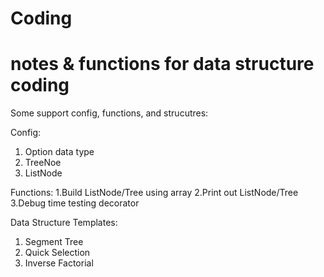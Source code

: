 # Coding
# notes &amp; functions for data structure coding

Some support config, functions, and strucutres:

Config:
1. Option data type
2. TreeNoe
3. ListNode

Functions:
1.Build ListNode/Tree using array
2.Print out ListNode/Tree
3.Debug time testing decorator

Data Structure Templates:
1. Segment Tree
2. Quick Selection
3. Inverse Factorial
